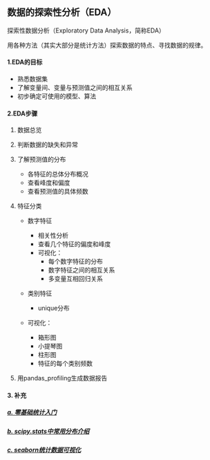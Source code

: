 ## 数据的探索性分析（EDA）

探索性数据分析（Exploratory Data Analysis，简称EDA）

用各种方法（其实大部分是统计方法）探索数据的特点、寻找数据的规律。

#### 1.EDA的目标

- 熟悉数据集
- 了解变量间、变量与预测值之间的相互关系
- 初步确定可使用的模型、算法

#### 2.EDA步骤

1. 数据总览

2. 判断数据的缺失和异常

3. 了解预测值的分布

   - 各特征的总体分布概况
   - 查看峰度和偏度
   - 查看预测值的具体频数

4. 特征分类

   - 数字特征

     - 相关性分析
     - 查看几个特征的偏度和峰度
     - 可视化：
       - 每个数字特征的分布
       - 数字特征之间的相互关系
       - 多变量互相回归关系

   - 类别特征

     - unique分布
   - 可视化：
     - 箱形图
     - 小提琴图
     - 柱形图
     - 特征的每个类别频数


5. 用pandas_profiling生成数据报告

#### 3. 补充

##### 			[a. 零基础统计入门](https://github.com/Zoenamed/Learn-Data-mining/blob/master/2.%E6%95%B0%E6%8D%AE%E5%88%86%E6%9E%90/%E9%9B%B6%E5%9F%BA%E7%A1%80%E7%BB%9F%E8%AE%A1%E5%85%A5%E9%97%A8/01%E7%BB%9F%E8%AE%A1%E5%9F%BA%E7%A1%80.md)

##### 		[b. scipy.stats中常用分布介绍](https://blog.csdn.net/pipisorry/article/details/49515215?depth_1-utm_source=distribute.pc_relevant.none-task&utm_source=distribute.pc_relevant.none-task)

##### 		[c. seaborn统计数据可视化](https://github.com/Zoenamed/Learn-Data-mining/blob/master/2.%E6%95%B0%E6%8D%AE%E5%88%86%E6%9E%90/seaborn%E7%BB%9F%E8%AE%A1%E6%95%B0%E6%8D%AE%E5%8F%AF%E8%A7%86%E5%8C%96.ipynb)

